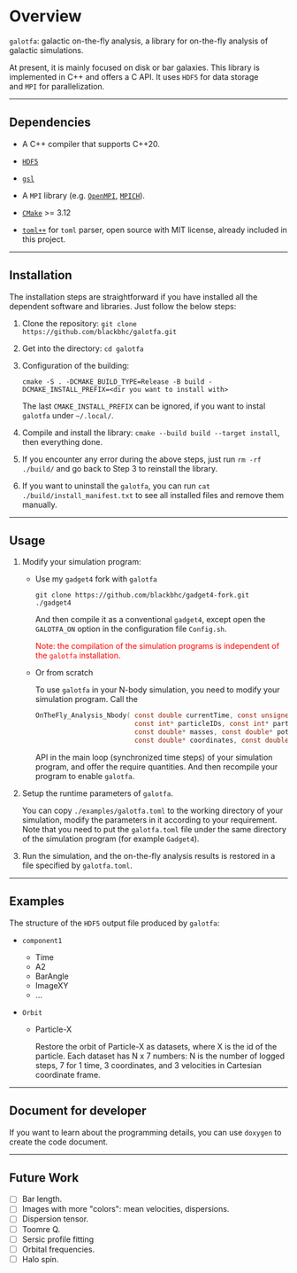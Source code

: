 # Overview

`galotfa`: galactic on-the-fly analysis, a library for on-the-fly analysis of
galactic simulations.

At present, it is mainly focused on disk or bar galaxies. This library is implemented in C++ and offers a C API. It uses `HDF5` for data storage and `MPI` for parallelization.

---

## Dependencies

- A C++ compiler that supports C++20.

- [`HDF5`](https://www.hdfgroup.org/solutions/hdf5/)

- [`gsl`](https://www.gnu.org/software/gsl/)

- A `MPI` library (e.g. [`OpenMPI`](https://www.open-mpi.org/), [`MPICH`](https://www.mpich.org/)).

- [`CMake`](https://cmake.org/) >= 3.12

- [`toml++`](https://marzer.github.io/tomlplusplus/#mainpage-example) for
  `toml` parser, open source with MIT license, already included in this project.

---

## Installation

The installation steps are straightforward if you have installed all the dependent software and libraries. Just follow the below steps:

1. Clone the repository: `git clone https://github.com/blackbhc/galotfa.git`
2. Get into the directory: `cd galotfa`
3. Configuration of the building:

   ```shell
   cmake -S . -DCMAKE_BUILD_TYPE=Release -B build -DCMAKE_INSTALL_PREFIX=<dir you want to install with>
   ```

   The last `CMAKE_INSTALL_PREFIX` can be ignored, if you want to instal `galotfa` under `~/.local/`.

4. Compile and install the library: `cmake --build build --target install`, then everything done.

5. If you encounter any error during the above steps, just run `rm -rf ./build/` and go back to Step 3 to reinstall the library.

6. If you want to uninstall the `galotfa`, you can run `cat ./build/install_manifest.txt` to see all installed files and remove them manually.

---

## Usage

1. Modify your simulation program:

   - Use my `gadget4` fork with `galotfa`

     `git clone https://github.com/blackbhc/gadget4-fork.git ./gadget4`

     And then compile it as a conventional `gadget4`, except open the `GALOTFA_ON` option in
     the configuration file `Config.sh`.

     <font color="red">Note: the compilation of the simulation programs is independent
     of the `galotfa` installation.</font>

   - Or from scratch

     To use `galotfa` in your N-body simulation, you need to modify your simulation program.
     Call the

     ```C
     OnTheFly_Analysis_Nbody( const double currentTime, const unsigned particleNumber,
                              const int* particleIDs, const int* particleTypes,
                              const double* masses, const double* potentials,
                              const double* coordinates, const double* velocities )
     ```

     API in the main loop (synchronized time steps) of your simulation program, and offer the
     require quantities. And then recompile your program to enable `galotfa`.

2. Setup the runtime parameters of `galotfa`.

   You can copy `./examples/galotfa.toml` to the working directory of your simulation, modify
   the parameters in it according to your requirement.
   Note that you need to put the `galotfa.toml` file under the same directory of the
   simulation program (for example `Gadget4`).

3. Run the simulation, and the on-the-fly analysis results is restored in a file specified
   by `galotfa.toml`.

---

## Examples

The structure of the `HDF5` output file produced by `galotfa`:

- `component1`

  - Time
  - A2
  - BarAngle
  - ImageXY
  - ...

- `Orbit`

  - Particle-X

    Restore the orbit of Particle-X as datasets, where X is the id of the particle. Each
    dataset has N x 7 numbers: N is the number of logged steps, 7 for 1 time, 3 coordinates,
    and 3 velocities in Cartesian coordinate frame.

---

## Document for developer

If you want to learn about the programming details, you can use `doxygen` to create the code document.

---

## Future Work

- [ ] Bar length.
- [ ] Images with more "colors": mean velocities, dispersions.
- [ ] Dispersion tensor.
- [ ] Toomre Q.
- [ ] Sersic profile fitting
- [ ] Orbital frequencies.
- [ ] Halo spin.
